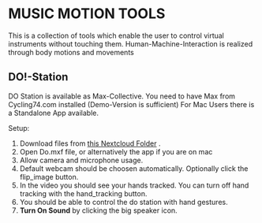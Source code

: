# MUSIC MOTION TOOLS

This is a collection of tools which enable the user to control virtual instruments without touching them.
Human-Machine-Interaction is realized through body motions and movements

## DO!-Station 
DO Station is available as Max-Collective. You need to have Max from Cycling74.com installed (Demo-Version is sufficient)
For Mac Users there is a Standalone App available.

Setup: 
1) Download files from [this Nextcloud Folder](https://nx10429.your-storageshare.de/s/x4x8QFkbfK2k7LA) .
2) Open Do.mxf file, or alternatively the app if you are on mac
3) Allow camera and microphone usage.
4) Default webcam should be choosen automatically. Optionally click the flip_image button.
5) In the video you should see your hands tracked. You can turn off hand tracking with the hand_tracking button.
6) You should be able to control the do station with hand gestures.
7) **Turn On Sound** by clicking the big speaker icon.





